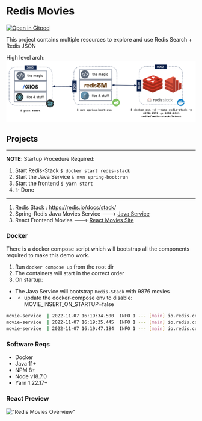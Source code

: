# Redis Movies 

[![Open in Gitpod](https://gitpod.io/button/open-in-gitpod.svg)](https://gitpod.io/#https://github.com/redis-projects/redis-movies)

This project contains multiple resources to explore and use Redis Search + Redis JSON

High level arch: 
!["Redis Movies Overview"](./resources/images/architecture.png)


## Projects 

---
**NOTE**: Startup Procedure Required:
1. Start Redis-Stack `$ docker start redis-stack`
2. Start the Java Service `$ mvn spring-boot:run`
3. Start the frontend `$ yarn start`
4. ✨  Done
----

1. Redis Stack : https://redis.io/docs/stack/
2. Spring-Redis Java Movies Service ---> [Java Service](./spring-redis-search-om-api)
3. React Frontend Movies ---> [React Movies Site](./frontend)

### Docker

There is a docker compose script which will bootstrap all the components required to make this demo work.

1. Run `docker compose up` from the root dir
2. The containers will start in the correct order
3. On startup:

- The Java Service will bootstrap `Redis-Stack` with 9876 movies
- - update the docker-compose env to disable: MOVIE_INSERT_ON_STARTUP=false
```bash
movie-service  | 2022-11-07 16:19:34.500  INFO 1 --- [main] io.redis.configuration.DataLoader        : Loading sample data movies file from dir : './' with the provided path : ./movies.json
movie-service  | 2022-11-07 16:19:35.445  INFO 1 --- [main] io.redis.configuration.DataLoader        : Loading 9897 movies into Redis
movie-service  | 2022-11-07 16:19:47.184  INFO 1 --- [main] io.redis.configuration.DataLoader        : Finished loading data into Redis
```


### Software Reqs 

 - Docker 
 - Java 11+ 
 - NPM 8+
 - Node v18.7.0
 - Yarn 1.22.17+

### React Preview 

!["Redis Movies Overview"](./resources/images/redis-movies-overview.png)

